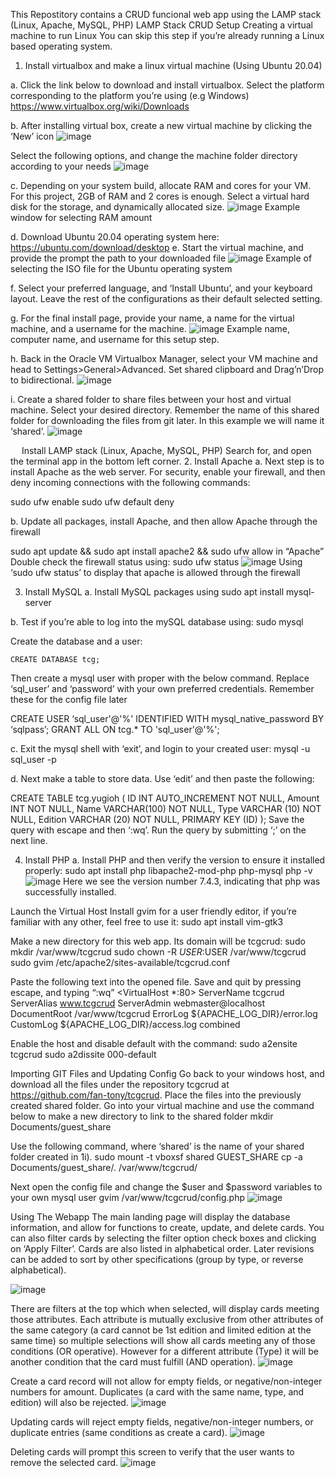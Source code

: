 This Repostitory contains a CRUD funcional web app using the LAMP stack (Linux, Apache, MySQL, PHP)
LAMP Stack CRUD Setup
Creating a virtual machine to run Linux 
You can skip this step if you’re already running a Linux based operating system.
1.	Install virtualbox and make a linux virtual machine (Using Ubuntu 20.04)

a.	Click the link below to download and install virtualbox. Select the platform corresponding to the platform you’re using (e.g Windows) https://www.virtualbox.org/wiki/Downloads


b.	After installing virtual box, create a new virtual machine by clicking the ‘New’ icon
![image](https://user-images.githubusercontent.com/35779414/150242327-2636c1b5-b70b-40c4-b2b9-1e3f42965781.png)

 

Select the following options, and change the machine folder directory according to your needs
 ![image](https://user-images.githubusercontent.com/35779414/150242296-e0de2158-57ff-4e20-a7ab-aa35c74efd39.png)

c.	Depending on your system build, allocate RAM and cores for your VM. For this project, 2GB of RAM and 2 cores is enough. Select a virtual hard disk for the storage, and dynamically allocated size.
![image](https://user-images.githubusercontent.com/35779414/150242308-34dd436f-feef-4f47-b50d-39295617afcb.png)
Example window for selecting RAM amount

d.	Download Ubuntu 20.04 operating system here: https://ubuntu.com/download/desktop
e.	Start the virtual machine, and provide the prompt the path to your downloaded file
 ![image](https://user-images.githubusercontent.com/35779414/150242345-78657957-76f0-4866-98de-cdf1519ec324.png)
Example of selecting the ISO file for the Ubuntu operating system

f.	Select your preferred language, and ‘Install Ubuntu’, and your keyboard layout. Leave the rest of the configurations as their default selected setting.

g.	For the final install page, provide your name, a name for the virtual machine, and a username for the machine.
![image](https://user-images.githubusercontent.com/35779414/150242359-acf43664-a724-4f32-bd70-0c247d8fd2a7.png)
Example name, computer name, and username for this setup step.



h.	Back in the Oracle VM Virtualbox Manager, select your VM machine and head to Settings>General>Advanced. Set shared clipboard and Drag’n’Drop to bidirectional.
 ![image](https://user-images.githubusercontent.com/35779414/150242373-2e3f3850-c9ee-4612-9d34-c941f9bc0a9a.png)


i.	Create a shared folder to share files between your host and virtual machine. Select your desired directory. Remember the name of this shared folder for downloading the files from git later. In this example we will name it ‘shared’.
 ![image](https://user-images.githubusercontent.com/35779414/150242399-9c0b041c-9659-49a1-9468-dd8a5f73a6d6.png)

 
Install LAMP stack (Linux, Apache, MySQL, PHP)
Search for, and open the terminal app in the bottom left corner.
2.	Install Apache 
a.	Next step is to install Apache as the web server. For security, enable your firewall, and then deny incoming connections with the following commands:

sudo ufw enable
sudo ufw default deny

b.	Update all packages, install Apache, and then allow Apache through the firewall

sudo apt update && sudo apt install apache2 && sudo ufw allow in “Apache”
	       Double check the firewall status using: sudo ufw status
 ![image](https://user-images.githubusercontent.com/35779414/150242478-f50daecb-844d-4125-bea8-2d582fc96e63.png)
Using ‘sudo ufw status’ to display that apache is allowed through the firewall

3.	Install MySQL
a.	Install MySQL packages using
sudo apt install mysql-server

b.	Test if you’re able to log into the mySQL database using:
  sudo mysql 

Create the database and a user:

	CREATE DATABASE tcg;

Then create a mysql user with proper with the below command. Replace ‘sql_user’ and ‘password’ with your own preferred credentials. Remember these for the config file later
	
CREATE USER ‘sql_user'@'%' IDENTIFIED WITH mysql_native_password BY ‘sqlpass’;
		GRANT ALL ON tcg.* TO 'sql_user'@'%';
	

c.	Exit the mysql shell with ‘exit’, and login to your created user:
mysql -u sql_user -p

d.	Next make a table to store data. Use ‘edit’ and then paste the following:

  CREATE TABLE tcg.yugioh (
          ID INT AUTO_INCREMENT NOT NULL,
          Amount INT NOT NULL,
          Name VARCHAR(100) NOT NULL,
          Type VARCHAR (10) NOT NULL,
          Edition VARCHAR (20) NOT NULL,
          PRIMARY KEY (ID)
  );
	Save the query with escape and then ‘:wq’. Run the query by submitting ‘;’ on the next line.


4.	Install PHP
a.	Install PHP and then verify the version to ensure it installed properly:
sudo apt install php libapache2-mod-php php-mysql
php -v
 ![image](https://user-images.githubusercontent.com/35779414/150242546-9eb305d4-5f02-442f-992a-b01c20c45b4e.png)
Here we see the version number 7.4.3, indicating that php was successfully installed.


Launch the Virtual Host
Install gvim for a user friendly editor, if you’re familiar with any other, feel free to use it:
	sudo apt install vim-gtk3

Make a new directory for this web app. Its domain will be tcgcrud:
	sudo mkdir /var/www/tcgcrud
	sudo chown -R $USER:$USER /var/www/tcgcrud
	sudo gvim /etc/apache2/sites-available/tcgcrud.conf

Paste the following text into the opened file. Save and quit by pressing escape, and typing “:wq”
<VirtualHost *:80>
    ServerName tcgcrud
    ServerAlias www.tcgcrud
    ServerAdmin webmaster@localhost
    DocumentRoot /var/www/tcgcrud
    ErrorLog ${APACHE_LOG_DIR}/error.log
    CustomLog ${APACHE_LOG_DIR}/access.log combined
</VirtualHost>

Enable the host and disable default with the command:
	sudo a2ensite tcgcrud
	sudo a2dissite 000-default

Importing GIT Files and Updating Config
Go back to your windows host, and download all the files under the repository tcgcrud at https://github.com/fan-tony/tcgcrud. Place the files into the previously created shared folder. 
Go into your virtual machine and use the command below to make a new directory to link to the shared folder
	mkdir Documents/guest_share

Use the following command, where ‘shared’ is the name of your shared folder created in 1i).
sudo mount -t vboxsf shared GUEST_SHARE
	cp -a Documents/guest_share/. /var/www/tcgcrud/

Next open the config file and change the $user and $password variables to your own mysql user
	gvim /var/www/tcgcrud/config.php
	 ![image](https://user-images.githubusercontent.com/35779414/150242707-85b32cb6-7bc6-4853-b649-b21b7f6d6101.png)


Using The Webapp
The main landing page will display the database information, and allow for functions to create, update, and delete cards. You can also filter cards by selecting the filter option check boxes and clicking on ‘Apply Filter’.
Cards are also listed in alphabetical order. Later revisions can be added to sort by other specifications (group by type, or reverse alphabetical).
 
![image](https://user-images.githubusercontent.com/35779414/150242735-e3406d52-f27e-4d5a-9a7f-5c926d96c484.png)

There are filters at the top which when selected, will display cards meeting those attributes. Each attribute is mutually exclusive from other attributes of the same category (a card cannot be 1st edition and limited edition at the same time) so multiple selections will show all cards meeting any of those conditions (OR operative). However for a different attribute (Type) it will be another condition that the card must fulfill (AND operation). 
![image](https://user-images.githubusercontent.com/35779414/150242828-728ab78e-163e-4a8f-bd74-b1a50548c7c1.png)

Create a card record will not allow for empty fields, or negative/non-integer numbers for amount. Duplicates (a card with the same name, type, and edition) will also be rejected.
 ![image](https://user-images.githubusercontent.com/35779414/150242838-683d3bbd-2e3d-4302-ad3f-afa9fdb62761.png)

Updating cards will reject empty fields, negative/non-integer numbers, or duplicate entries (same conditions as create a card).
 ![image](https://user-images.githubusercontent.com/35779414/150242844-f16bbb2f-fd14-4957-ac94-4d44abd780dd.png)

Deleting cards will prompt this screen to verify that the user wants to remove the selected card.
 ![image](https://user-images.githubusercontent.com/35779414/150242850-91fd1a5b-68e8-4f34-9d24-bfe11fa78e5c.png)

